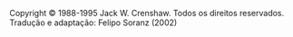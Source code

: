 Copyright © 1988-1995 Jack W. Crenshaw. Todos os direitos reservados.
Tradução e adaptação: Felipo Soranz (2002)
